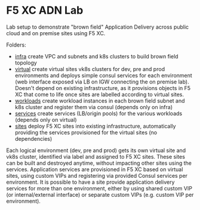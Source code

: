 # F5 XC ADN Lab

<wip>

Lab setup to demonstrate "brown field" Application Delivery across public cloud and on premise sites using
F5 XC.

Folders:

- [infra](infra) create VPC and subnets and k8s clusters to build brown field topology
- [virtual](virtual) create virtual sites vk8s clusters for dev, pre and prod environments and deploys simple consul services for each environment (web interface exposed via LB on IGW connecting the on premise lab). Doesn't depend on existing infrastructure, as it provisions objects in F5 XC that come to life once sites are labelled according to virtual sites.
- [workloads](workloads) create workload instances in each brown field subnet and k8s cluster and register them via consul (depends only on infra)
- [services](services) create services (LB/origin pools) for the various workloads (depends only on virtual)
- [sites](sites) deploy F5 XC sites into existing infrastructure, automatically providing the services provisioned for the virtual sites (no dependencies)

Each logical environment (dev, pre and prod) gets its own virtual site and vk8s cluster, identified via label and assigned to F5 XC sites. These sites can be built and destroyed anytime, without impacting other sites using the services. Application services are provisioned in F5 XC based on virtual sites, using custom VIPs and registering via provided Consul services per environment. It is possible to have a site provide application delivery services for more than one environment, either by using shared custom VIP (or internal/external interface) or separate custom VIPs (e.g. custom VIP per environment).


